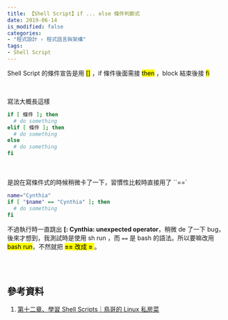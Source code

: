 ```yaml
---
title: 【Shell Script】if ... else 條件判斷式
date: 2019-06-14
is_modified: false
categories:
- "程式設計 › 程式語言與架構"
tags:
- Shell Script
--- 
```


Shell Script 的條件宣告是用 <mark>[]</mark> ，if 條件後面需接 <mark>then</mark> ，block 結束後接 <mark>fi</mark>

<!--more-->
<br>

寫法大概長這樣
```bash
if [ 條件 ]; then
  # do something
elif [ 條件 ]; then
  # do something
else
  # do something
fi
```


<br><br> 是說在寫條件式的時候稍微卡了一下，習慣性比較時直接用了 ``==`
```bash
name="Cynthia" 
if [ "$name" == "Cynthia" ]; then
  # do something
fi
```

不過執行時一直跳出 **[: Cynthia: unexpected operator**，稍微 de 了一下 bug，後來才想到，我測試時是使用 sh run ，而 `==` 是 bash 的語法。所以要嘛改用 <mark>bash run</mark>，不然就把  <mark> **==** 改成  **=** </mark>。 

<br><br>

## 參考資料
1.  [第十二章、學習 Shell Scripts｜鳥哥的 Linux 私房菜](http://linux.vbird.org/linux_basic/0340bashshell-scripts.php)

